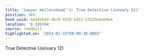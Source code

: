 ```yaml
---
title: 'Sawyer Hollenshead''s: True Detective (January 12)'
position: 345
book_uuid: 6ed44b99-d6c8-452b-bd51-53220e8ab9a4
location: '0.326394'
source: readmill
highlighted_on: '2014-01-15T00:09:38.000Z'
---
```


True Detective (January 12)
